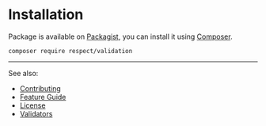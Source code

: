 # Installation

Package is available on [Packagist](http://packagist.org/packages/respect/validation),
you can install it using [Composer](http://getcomposer.org).

```shell
composer require respect/validation
```

***

See also:

- [Contributing](../CONTRIBUTING.md)
- [Feature Guide](README.md)
- [License](../LICENSE.md)
- [Validators](VALIDATORS.md)
